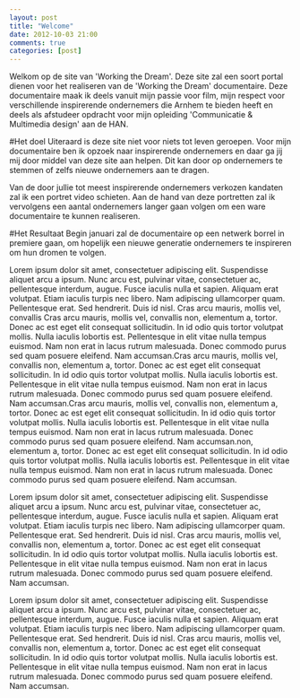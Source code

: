 ```yaml
---
layout: post
title: "Welcome"
date: 2012-10-03 21:00
comments: true
categories: [post]
---
```



Welkom op de site van 'Working the Dream'. Deze site zal een soort portal dienen voor het realiseren van de 'Working the Dream' documentaire. Deze documentaire maak ik deels vanuit mijn passie voor film, mijn respect voor verschillende inspirerende ondernemers die Arnhem te bieden heeft en deels als afstudeer opdracht voor mijn opleiding 'Communicatie & Multimedia design' aan de HAN.
   

<!--more-->

#Het doel
Uiteraard is deze site niet voor niets tot leven geroepen. Voor mijn documentaire ben ik opzoek naar inspirerende ondernemers en daar ga jij mij door middel van deze site aan helpen. Dit kan door op ondernemers te stemmen of zelfs nieuwe ondernemers aan te dragen.   
  
Van de door jullie tot meest inspirerende ondernemers verkozen kandaten zal ik een portret video schieten. Aan de hand van deze portretten zal ik vervolgens een aantal ondernemers langer gaan volgen om een ware documentaire te kunnen realiseren. 

#Het Resultaat
Begin januari zal de documentaire op een netwerk borrel in premiere gaan, om hopelijk een nieuwe generatie ondernemers te inspireren om hun dromen te volgen.

Lorem ipsum dolor sit amet, consectetuer adipiscing elit. Suspendisse aliquet arcu a ipsum. Nunc arcu est, pulvinar vitae, consectetuer ac, pellentesque interdum, augue. Fusce iaculis nulla et sapien. Aliquam erat volutpat. Etiam iaculis turpis nec libero. Nam adipiscing ullamcorper quam. Pellentesque erat. Sed hendrerit. Duis id nisl. Cras arcu mauris, mollis vel, convallis Cras arcu mauris, mollis vel, convallis non, elementum a, tortor. Donec ac est eget elit consequat sollicitudin. In id odio quis tortor volutpat mollis. Nulla iaculis lobortis est. Pellentesque in elit vitae nulla tempus euismod. Nam non erat in lacus rutrum malesuada. Donec commodo purus sed quam posuere eleifend. Nam accumsan.Cras arcu mauris, mollis vel, convallis non, elementum a, tortor. Donec ac est eget elit consequat sollicitudin. In id odio quis tortor volutpat mollis. Nulla iaculis lobortis est. Pellentesque in elit vitae nulla tempus euismod. Nam non erat in lacus rutrum malesuada. Donec commodo purus sed quam posuere eleifend. Nam accumsan.Cras arcu mauris, mollis vel, convallis non, elementum a, tortor. Donec ac est eget elit consequat sollicitudin. In id odio quis tortor volutpat mollis. Nulla iaculis lobortis est. Pellentesque in elit vitae nulla tempus euismod. Nam non erat in lacus rutrum malesuada. Donec commodo purus sed quam posuere eleifend. Nam accumsan.non, elementum a, tortor. Donec ac est eget elit consequat sollicitudin. In id odio quis tortor volutpat mollis. Nulla iaculis lobortis est. Pellentesque in elit vitae nulla tempus euismod. Nam non erat in lacus rutrum malesuada. Donec commodo purus sed quam posuere eleifend. Nam accumsan.

Lorem ipsum dolor sit amet, consectetuer adipiscing elit. Suspendisse aliquet arcu a ipsum. Nunc arcu est, pulvinar vitae, consectetuer ac, pellentesque interdum, augue. Fusce iaculis nulla et sapien. Aliquam erat volutpat. Etiam iaculis turpis nec libero. Nam adipiscing ullamcorper quam. Pellentesque erat. Sed hendrerit. Duis id nisl. Cras arcu mauris, mollis vel, convallis non, elementum a, tortor. Donec ac est eget elit consequat sollicitudin. In id odio quis tortor volutpat mollis. Nulla iaculis lobortis est. Pellentesque in elit vitae nulla tempus euismod. Nam non erat in lacus rutrum malesuada. Donec commodo purus sed quam posuere eleifend. Nam accumsan.

Lorem ipsum dolor sit amet, consectetuer adipiscing elit. Suspendisse aliquet arcu a ipsum. Nunc arcu est, pulvinar vitae, consectetuer ac, pellentesque interdum, augue. Fusce iaculis nulla et sapien. Aliquam erat volutpat. Etiam iaculis turpis nec libero. Nam adipiscing ullamcorper quam. Pellentesque erat. Sed hendrerit. Duis id nisl. Cras arcu mauris, mollis vel, convallis non, elementum a, tortor. Donec ac est eget elit consequat sollicitudin. In id odio quis tortor volutpat mollis. Nulla iaculis lobortis est. Pellentesque in elit vitae nulla tempus euismod. Nam non erat in lacus rutrum malesuada. Donec commodo purus sed quam posuere eleifend. Nam accumsan.
